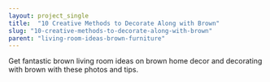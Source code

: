 ```yaml
---
layout: project_single
title:  "10 Creative Methods to Decorate Along with Brown"
slug: "10-creative-methods-to-decorate-along-with-brown"
parent: "living-room-ideas-brown-furniture"
---
```

Get fantastic brown living room ideas on brown home decor and decorating with brown with these photos and tips.